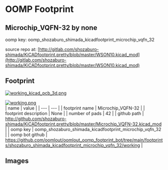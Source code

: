 # OOMP Footprint  
## Microchip_VQFN-32  by none  
  
oomp key: oomp_shozaburo_shimada_kicadfootprint_microchip_vqfn_32  
  
source repo at: [http://gitlab.com/shozaburo-shimada/KiCADfootprint.pretty/blob/master/WSON10.kicad_mod](http://gitlab.com/shozaburo-shimada/KiCADfootprint.pretty/blob/master/WSON10.kicad_mod)  
## Footprint  
  
[![working_kicad_pcb_3d.png](working_kicad_pcb_3d_600.png)](working_kicad_pcb_3d.png)  
  
[![working.png](working_600.png)](working.png)  
| name | value | 
| --- | --- | 
| footprint name | Microchip_VQFN-32 | 
| footprint description | None | 
| number of pads | 42 | 
| github path | http://github.com/shozaburo-shimada/KiCADfootprint.pretty/blob/master/Microchip_VQFN-32.kicad_mod | 
| oomp key | oomp_shozaburo_shimada_kicadfootprint_microchip_vqfn_32 | 
| oomp bot github | https://github.com/oomlout/oomlout_oomp_footprint_bot/tree/main/footprints/shozaburo_shimada_kicadfootprint_microchip_vqfn_32/working | 
## Images  
